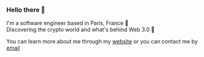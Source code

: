 ### Hello there 👀

I'm a software engineer based in Paris, France 🥖  
Discovering the crypto world and what's behind Web 3.0 🚀

You can learn more about me through my [website](https://thomasrogerlux.dev) or you can contact me by [email](mailto:thomas@rogerlux.dev)

<!--
**thomasrogerlux/thomasrogerlux** is a ✨ _special_ ✨ repository because its `README.md` (this file) appears on your GitHub profile.

Here are some ideas to get you started:

- 🔭 I’m currently working on ...
- 🌱 I’m currently learning ...
- 👯 I’m looking to collaborate on ...
- 🤔 I’m looking for help with ...
- 💬 Ask me about ...
- 📫 How to reach me: ...
- 😄 Pronouns: ...
- ⚡ Fun fact: ...
-->
